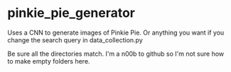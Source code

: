 # pinkie_pie_generator
Uses a CNN to generate images of Pinkie Pie. Or anything you want if you change the search query in data_collection.py

Be sure all the directories match. I'm a n00b to github so I'm not sure how to make empty folders here.
